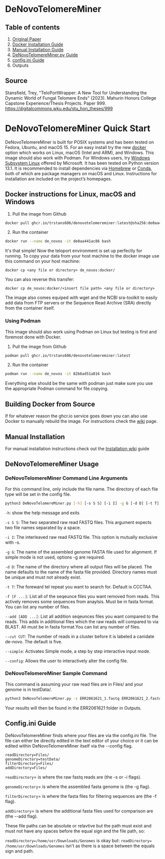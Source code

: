 # DeNovoTelomereMiner

## Table of contents
1. [Original Paper](https://github.com/TrStans606/DeNovoTelomereMiner/tree/main#source)
2. [Docker Installation Guide](https://github.com/TrStans606/DeNovoTelomereMiner/tree/main#docker-instructions-for-linux-macos-and-windows)
3. [Manual Installation Guide](https://github.com/TrStans606/DeNovoTelomereMiner/tree/main#manual-installation)
4. [DeNovoTelomereMiner.py Guide](https://github.com/TrStans606/DeNovoTelomereMiner/tree/main#denovotelomereminer-usage)
5. [config.ini Guide](https://github.com/TrStans606/DeNovoTelomereMiner/tree/main#configini-guide)
6. Outputs

## Source

Stansfield, Trey, "TeloPortWrapper: A New Tool for Understanding the Dynamic World of Fungal Telomere Ends" (2023). Mahurin Honors College Capstone Experience/Thesis Projects. Paper 999.
https://digitalcommons.wku.edu/stu_hon_theses/999

# DeNovoTelomereMiner Quick Start

DeNovoTelomereMiner is built for POSIX systems and has been tested on Fedora, Ubuntu, and macOS 15. For an easy install try the new [docker](https://www.docker.com/get-started/) option which works on Linux, macOS (Intel and ARM), and Windows. This image should also work with Podman. For Windows users, try [Windows Subsystem Linux](https://learn.microsoft.com/en-us/windows/wsl/install) offered by Microsoft. It has been tested on Python version 13.1. It is recommended to install dependencies via [Homebrew](https://brew.sh/) or [Conda](https://docs.anaconda.com/miniconda/install/), both of which are package managers on macOS and Linux. Instructions for installation are included on the project’s homepages.

## Docker instructions for Linux, macOS and Windows
1. Pull the image from Github
```bash
docker pull ghcr.io/trstans606/denovotelomereminer:latest@sha256:de0aa441ac86115cc55dd6577bf2d73b5afb7ec12d1b10102fb60a1d9767af98
```

2. Run the container

```bash
docker run --name de_novos -it de0aa441ac86 bash
```

It's that simple! Now the teloport environment is set up perfectly for running. To copy your data from your host machine to the docker image use this command on your host machine:

```shell
docker cp <any file or directory> de_novos:docker/
```

You can also reverse this transfer:
```shell
docker cp de_novos:docker/<insert file path> <any file or directory> 
```

The image also comes equiped with wget and the NCBI sra-toolkit to easily add data from FTP servers or the Sequence Read Archive (SRA) directly from the container itself.

### Using Podman

This image should also work using Podman on Linux but testing is first and foremost done with Docker.

1. Pull the image from Github
```bash
podman pull ghcr.io/trstans606/denovotelomereminer:latest
```
2. Run the container

```bash
podman run --name de_novos -it 82b6ad51a816 bash
```

Everything else should be the same with podman just make sure you use the appropriate Podman command for file copying.

## Building Docker from Source

If for whatever reason the ghcr.io service goes down you can also use Docker to manually rebuild the image. For instructions check the [wiki](https://github.com/TrStans606/DeNovoTelomereMiner/wiki/Building-Docker-from-Source) page.

## Manual Installation

For manual installation instructions check out the [Installation wiki](https://github.com/TrStans606/DeNovoTelomereMiner/wiki/Manual-Installation-Guide) guide

## DeNovoTelomereMiner Usage

### DeNovoTelomereMiner Command Line Arguments

For this command line, only include the file name. The directory of each file type will be set in the config file.

```bash
python3 DeNovoTelomereMiner.py [-h] [-s S S] [-i I] -g G [-d D] [-t T] [-f [F ...]] [--cut CUT] [--simple] [--add [ADD ...]] [--config]
```

```-h```: show the help message and exits

```-s S S```: The two separated raw read FASTQ files. This argument expects two file names separated by a space.

```-i I```: The interleaved raw read FASTQ file. This option is mutually exclusive with -s.

```-g G```: The name of the assembled genome FASTA file used for alignment. If simple mode is not used, options -g are required.

```-d D```: The name of the directory where all output files will be placed. The name defaults to the name of the fasta file provided. Directory names must be unique and must not already exist.

```-t T```: The foreward tel repeat you want to search for. Default is CCCTAA.

```-f [F ...]```: List all of the seqeunce files you want removed from reads. This actively removes some sequences from anaylsis. Must be in fasta format. You can list any number of files.

```--add [ADD ...]```: List all addition seqeunces files you want compared to the reads. This adds in additional files which the raw reads will compared to via BLAST. All must be in fasta format.You can list any number of files.

```--cut CUT```: The number of reads in a cluster before it is labeled a canidate de-novo. The default is five.

```--simple```: Activates Simple mode, a step by step interactive input mode.

```--config```: Allows the user to interactively alter the config file.

### DeNovoTelomereMiner Sample Command

This command is assuming your raw read files are in Files/ and your genome is in testData/.

```bash
python3 DeNovoTelomereMiner.py -s ERR2061621_1.fastq ERR2061621_2.fastq -g B71v2sh.fasta -d ERR2061621
```

Your results will then be found in the ERR2061621 folder in Outputs.

## Config.ini Guide

DeNovoTelomereMiner finds where your files are via the config.ini file. The file can either be directly edited in the text editor of your choice or it can be edited within DeNovoTelomereMiner itself via the --config flag.

```
readDirectory=Files/
genomeDirectory=testData/
filterDirectory=Files/
addDirectory=Files/
```

```readDirectory```= is where the raw fastq reads are (the -s or -i flags).

```genomeDirectory```= is where the assembled fasta genome is (the -g flag).

```filterDirectory```= is where the fasta files for filtering sequences are (the -f flag).

```addDirectory```= is where the additional fasta files used for comparison are (the --add flag).

These file paths can be absolute or relavtive but the path must exist and must not have any spaces before the equal sign and the file path, so:

```readDirectory=/home/usr/Downloads/Genomes``` is okay but:
```readDirectory= /home/usr/Downloads/Genomes``` isn't as there is a space between the equals sign and path.


